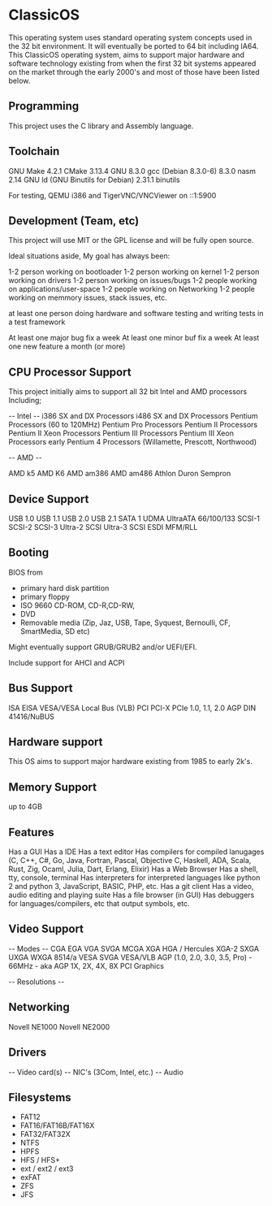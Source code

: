 # ClassicOS

This operating system uses standard operating system concepts used in the 32 bit environment. It will eventually be ported to 64 bit including IA64.
This ClassicOS operating system, aims to support major hardware and software technology existing from when the first 32 bit systems appeared on the market through the early 2000's and most of those have been listed below.

## Programming

This project uses the C library and Assembly language.

## Toolchain

GNU Make 4.2.1
CMake 3.13.4
GNU 8.3.0
gcc (Debian 8.3.0-6) 8.3.0
nasm 2.14
GNU ld (GNU Binutils for Debian) 2.31.1
binutils

For testing, QEMU i386 and TigerVNC/VNCViewer on ::1:5900

## Development (Team, etc)

This project will use MIT or the GPL license and will be fully open source.

Ideal situations aside, My goal has always been:

1-2 person working on bootloader
1-2 person working on kernel
1-2 person working on drivers
1-2 person working on issues/bugs
1-2 people working on applications/user-space
1-2 people working on Networking
1-2 people working on memmory issues, stack issues, etc.

at least one person doing hardware and software testing and writing tests in a test framework

At least one major bug fix a week
At least one minor buf fix a week
At least one new feature a month (or more)

## CPU Processor Support

This project initially aims to support all 32 bit Intel and AMD processors Including;

-- Intel --
i386 SX and DX Processors
i486 SX and DX Processors
Pentium Processors (60 to 120MHz)
Pentium Pro Processors
Pentium II Processors
Pentium II Xeon Processors
Pentium III Processors
Pentium III Xeon Processors
early Pentium 4 Processors (Willamette, Prescott, Northwood)

-- AMD --

AMD k5
AMD K6
AMD am386
AMD am486
Athlon
Duron
Sempron

## Device Support

USB 1.0
USB 1.1
USB 2.0
USB 2.1
SATA 1
UDMA
UltraATA 66/100/133
SCSI-1
SCSI-2
SCSI-3
Ultra-2 SCSI
Ultra-3 SCSI
ESDI
MFM/RLL

## Booting

BIOS from

- primary hard disk partition
- primary floppy
- ISO 9660 CD-ROM, CD-R,CD-RW,
- DVD
- Removable media (Zip, Jaz, USB, Tape, Syquest, Bernoulli, CF, SmartMedia, SD etc)

Might eventually support GRUB/GRUB2 and/or UEFI/EFI.

Include support for AHCI and ACPI

## Bus Support

ISA
EISA
VESA/VESA Local Bus (VLB)
PCI
PCI-X
PCIe 1.0, 1.1, 2.0
AGP
DIN 41416/NuBUS

## Hardware support

This OS aims to support major hardware existing from 1985 to early 2k's.

## Memory Support

up to 4GB

## Features

Has a GUI
Has a IDE
Has a text editor
Has compilers for compiled lanugages (C, C++, C#, Go, Java, Fortran, Pascal, Objective C, Haskell, ADA, Scala, Rust, Zig, Ocaml, Julia, Dart, Erlang, Elixir)
Has a Web Browser
Has a shell, tty, console, terminal
Has interpreters for interpreted languages like python 2 and python 3, JavaScript, BASIC, PHP, etc.
Has a git client
Has a video, audio editing and playing suite
Has a file browser (in GUI)
Has debuggers for languages/compilers, etc that output symbols, etc.

## Video Support

-- Modes --
CGA
EGA
VGA
SVGA
MCGA
XGA
HGA / Hercules
XGA-2
SXGA
UXGA
WXGA
8514/a
VESA SVGA
VESA/VLB
AGP (1.0, 2.0, 3.0, 3.5, Pro) - 66MHz - aka AGP 1X, 2X, 4X, 8X
PCI Graphics

-- Resolutions --

## Networking

Novell NE1000
Novell NE2000

## Drivers

-- Video card(s)
-- NIC's (3Com, Intel, etc.)
-- Audio

## Filesystems

- FAT12
- FAT16/FAT16B/FAT16X
- FAT32/FAT32X
- NTFS
- HPFS
- HFS / HFS+
- ext / ext2 / ext3
- exFAT
- ZFS
- JFS
